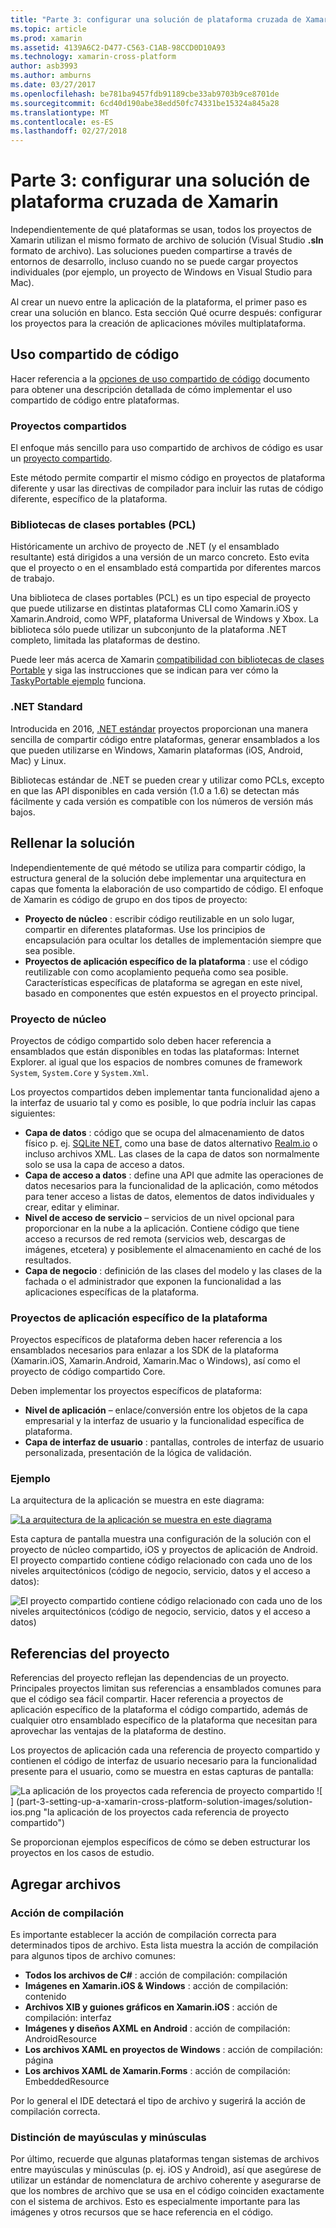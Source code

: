 ```yaml
---
title: "Parte 3: configurar una solución de plataforma cruzada de Xamarin"
ms.topic: article
ms.prod: xamarin
ms.assetid: 4139A6C2-D477-C563-C1AB-98CCD0D10A93
ms.technology: xamarin-cross-platform
author: asb3993
ms.author: amburns
ms.date: 03/27/2017
ms.openlocfilehash: be781ba9457fdb91189cbe33ab9703b9ce8701de
ms.sourcegitcommit: 6cd40d190abe38edd50fc74331be15324a845a28
ms.translationtype: MT
ms.contentlocale: es-ES
ms.lasthandoff: 02/27/2018
---
```

# <a name="part-3---setting-up-a-xamarin-cross-platform-solution"></a>Parte 3: configurar una solución de plataforma cruzada de Xamarin

Independientemente de qué plataformas se usan, todos los proyectos de Xamarin utilizan el mismo formato de archivo de solución (Visual Studio **.sln** formato de archivo). Las soluciones pueden compartirse a través de entornos de desarrollo, incluso cuando no se puede cargar proyectos individuales (por ejemplo, un proyecto de Windows en Visual Studio para Mac).



Al crear un nuevo entre la aplicación de la plataforma, el primer paso es crear una solución en blanco. Esta sección Qué ocurre después: configurar los proyectos para la creación de aplicaciones móviles multiplataforma.

 <a name="Sharing_Code" />


## <a name="sharing-code"></a>Uso compartido de código

Hacer referencia a la [opciones de uso compartido de código](~/cross-platform/app-fundamentals/code-sharing.md) documento para obtener una descripción detallada de cómo implementar el uso compartido de código entre plataformas.

 <a name="Shared_Asset_Projects" />


### <a name="shared-projects"></a>Proyectos compartidos

El enfoque más sencillo para uso compartido de archivos de código es usar un [proyecto compartido](~/cross-platform/app-fundamentals/shared-projects.md).

Este método permite compartir el mismo código en proyectos de plataforma diferente y usar las directivas de compilador para incluir las rutas de código diferente, específico de la plataforma.

 <a name="Portable_Class_Libraries" />


### <a name="portable-class-libraries-pcl"></a>Bibliotecas de clases portables (PCL)

Históricamente un archivo de proyecto de .NET (y el ensamblado resultante) está dirigidos a una versión de un marco concreto. Esto evita que el proyecto o en el ensamblado está compartida por diferentes marcos de trabajo.

Una biblioteca de clases portables (PCL) es un tipo especial de proyecto que puede utilizarse en distintas plataformas CLI como Xamarin.iOS y Xamarin.Android, como WPF, plataforma Universal de Windows y Xbox. La biblioteca sólo puede utilizar un subconjunto de la plataforma .NET completo, limitada las plataformas de destino.

Puede leer más acerca de Xamarin [compatibilidad con bibliotecas de clases Portable](~/cross-platform/app-fundamentals/pcl.md) y siga las instrucciones que se indican para ver cómo la [TaskyPortable ejemplo](https://github.com/xamarin/mobile-samples/tree/master/TaskyPortable) funciona.


### <a name="net-standard"></a>.NET Standard

Introducida en 2016, [.NET estándar](~/cross-platform/app-fundamentals/net-standard.md) proyectos proporcionan una manera sencilla de compartir código entre plataformas, generar ensamblados a los que pueden utilizarse en Windows, Xamarin plataformas (iOS, Android, Mac) y Linux.

Bibliotecas estándar de .NET se pueden crear y utilizar como PCLs, excepto en que las API disponibles en cada versión (1.0 a 1.6) se detectan más fácilmente y cada versión es compatible con los números de versión más bajos.



 <a name="Populating_the_Solution" />


## <a name="populating-the-solution"></a>Rellenar la solución

Independientemente de qué método se utiliza para compartir código, la estructura general de la solución debe implementar una arquitectura en capas que fomenta la elaboración de uso compartido de código.
El enfoque de Xamarin es código de grupo en dos tipos de proyecto:

-   **Proyecto de núcleo** : escribir código reutilizable en un solo lugar, compartir en diferentes plataformas. Use los principios de encapsulación para ocultar los detalles de implementación siempre que sea posible.
-   **Proyectos de aplicación específico de la plataforma** : use el código reutilizable con como acoplamiento pequeña como sea posible. Características específicas de plataforma se agregan en este nivel, basado en componentes que estén expuestos en el proyecto principal.


 <a name="Core_Project" />


### <a name="core-project"></a>Proyecto de núcleo

Proyectos de código compartido solo deben hacer referencia a ensamblados que están disponibles en todas las plataformas: Internet Explorer. al igual que los espacios de nombres comunes de framework `System`, `System.Core` y `System.Xml`.

Los proyectos compartidos deben implementar tanta funcionalidad ajeno a la interfaz de usuario tal y como es posible, lo que podría incluir las capas siguientes:

-   **Capa de datos** : código que se ocupa del almacenamiento de datos físico p. ej.  [SQLite NET](https://github.com/praeclarum/sqlite-net), como una base de datos alternativo [Realm.io](https://realm.io/products/realm-mobile-database/) o incluso archivos XML. Las clases de la capa de datos son normalmente solo se usa la capa de acceso a datos.
-   **Capa de acceso a datos** : define una API que admite las operaciones de datos necesarios para la funcionalidad de la aplicación, como métodos para tener acceso a listas de datos, elementos de datos individuales y crear, editar y eliminar.
-   **Nivel de acceso de servicio** – servicios de un nivel opcional para proporcionar en la nube a la aplicación. Contiene código que tiene acceso a recursos de red remota (servicios web, descargas de imágenes, etcetera) y posiblemente el almacenamiento en caché de los resultados.
-   **Capa de negocio** : definición de las clases del modelo y las clases de la fachada o el administrador que exponen la funcionalidad a las aplicaciones específicas de la plataforma.


 <a name="Platform-Specific_Application_Projects" />


### <a name="platform-specific-application-projects"></a>Proyectos de aplicación específico de la plataforma

Proyectos específicos de plataforma deben hacer referencia a los ensamblados necesarios para enlazar a los SDK de la plataforma (Xamarin.iOS, Xamarin.Android, Xamarin.Mac o Windows), así como el proyecto de código compartido Core.

Deben implementar los proyectos específicos de plataforma:

-   **Nivel de aplicación** – enlace/conversión entre los objetos de la capa empresarial y la interfaz de usuario y la funcionalidad específica de plataforma.
-   **Capa de interfaz de usuario** : pantallas, controles de interfaz de usuario personalizada, presentación de la lógica de validación.


<a name="Example" />


### <a name="example"></a>Ejemplo

La arquitectura de la aplicación se muestra en este diagrama:

 [ ![](part-3-setting-up-a-xamarin-cross-platform-solution-images/conceptualarchitecture.png "La arquitectura de la aplicación se muestra en este diagrama")](part-3-setting-up-a-xamarin-cross-platform-solution-images/conceptualarchitecture.png)

Esta captura de pantalla muestra una configuración de la solución con el proyecto de núcleo compartido, iOS y proyectos de aplicación de Android. El proyecto compartido contiene código relacionado con cada uno de los niveles arquitectónicos (código de negocio, servicio, datos y el acceso a datos):

 ![](part-3-setting-up-a-xamarin-cross-platform-solution-images/core-solution-example.png "El proyecto compartido contiene código relacionado con cada uno de los niveles arquitectónicos (código de negocio, servicio, datos y el acceso a datos)")


 <a name="Project_References" />


## <a name="project-references"></a>Referencias del proyecto

Referencias del proyecto reflejan las dependencias de un proyecto. Principales proyectos limitan sus referencias a ensamblados comunes para que el código sea fácil compartir.
Hacer referencia a proyectos de aplicación específico de la plataforma el código compartido, además de cualquier otro ensamblado específico de la plataforma que necesitan para aprovechar las ventajas de la plataforma de destino.

Los proyectos de aplicación cada una referencia de proyecto compartido y contienen el código de interfaz de usuario necesario para la funcionalidad presente para el usuario, como se muestra en estas capturas de pantalla:

![](part-3-setting-up-a-xamarin-cross-platform-solution-images/solution-android.png "La aplicación de los proyectos cada referencia de proyecto compartido") ![ ] (part-3-setting-up-a-xamarin-cross-platform-solution-images/solution-ios.png "la aplicación de los proyectos cada referencia de proyecto compartido")


Se proporcionan ejemplos específicos de cómo se deben estructurar los proyectos en los casos de estudio.

 <a name="Adding_Files" />


## <a name="adding-files"></a>Agregar archivos

 <a name="Build_Action" />


### <a name="build-action"></a>Acción de compilación

Es importante establecer la acción de compilación correcta para determinados tipos de archivo. Esta lista muestra la acción de compilación para algunos tipos de archivo comunes:

-  **Todos los archivos de C#** : acción de compilación: compilación
-   **Imágenes en Xamarin.iOS & Windows** : acción de compilación: contenido
-   **Archivos XIB y guiones gráficos en Xamarin.iOS** : acción de compilación: interfaz
-   **Imágenes y diseños AXML en Android** : acción de compilación: AndroidResource
-  **Los archivos XAML en proyectos de Windows** : acción de compilación: página
-  **Los archivos XAML de Xamarin.Forms** : acción de compilación: EmbeddedResource


Por lo general el IDE detectará el tipo de archivo y sugerirá la acción de compilación correcta.

 <a name="Case_Sensitivity" />


### <a name="case-sensitivity"></a>Distinción de mayúsculas y minúsculas

Por último, recuerde que algunas plataformas tengan sistemas de archivos entre mayúsculas y minúsculas (p. ej.
iOS y Android), así que asegúrese de utilizar un estándar de nomenclatura de archivo coherente y asegurarse de que los nombres de archivo que se usa en el código coinciden exactamente con el sistema de archivos. Esto es especialmente importante para las imágenes y otros recursos que se hace referencia en el código.
